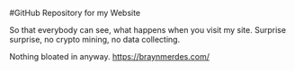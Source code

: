 #GitHub Repository for my Website

So that everybody can see, what happens when you visit my site.
Surprise surprise, no crypto mining, no data collecting.

Nothing bloated in anyway.
https://braynmerdes.com/